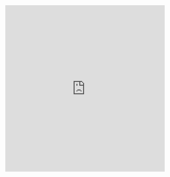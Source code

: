 
<iframe 
id="igraph" 
scrolling="no" 
style="border:none;" 
seamless="seamless" 
src="https://ikasare.github.io/FantasyFootball/touches_and_passes.html"
height="525" width="100%">
</iframe>
